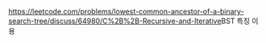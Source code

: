 https://leetcode.com/problems/lowest-common-ancestor-of-a-binary-search-tree/discuss/64980/C%2B%2B-Recursive-and-Iterative
​
BST 특징 이용